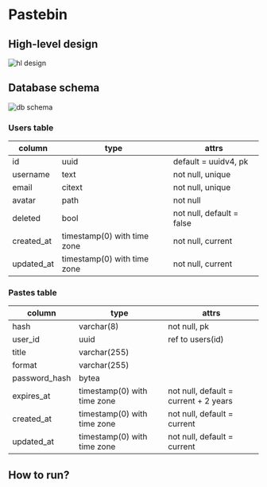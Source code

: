 # Pastebin

## High-level design

![hl design](assets/hl-design.jpg)

## Database schema

![db schema](assets/db-schema.jpg)

### Users table

| column     | type                        | attrs                     |
| ---------- | --------------------------- | ------------------------- |
| id         | uuid                        | default = uuidv4, pk      |
| username   | text                        | not null, unique          |
| email      | citext                      | not null, unique          |
| avatar     | path                        | not null                  |
| deleted    | bool                        | not null, default = false |
| created_at | timestamp(0) with time zone | not null, current         |
| updated_at | timestamp(0) with time zone | not null, current         |

### Pastes table

| column        | type                        | attrs                                 |
| ------------- | --------------------------- | ------------------------------------- |
| hash          | varchar(8)                  | not null, pk                          |
| user_id       | uuid                        | ref to users(id)                      |
| title         | varchar(255)                |                                       |
| format        | varchar(255)                |                                       |
| password_hash | bytea                       |                                       |
| expires_at    | timestamp(0) with time zone | not null, default = current + 2 years |
| created_at    | timestamp(0) with time zone | not null, default = current           |
| updated_at    | timestamp(0) with time zone | not null, default = current           | 

## How to run?
